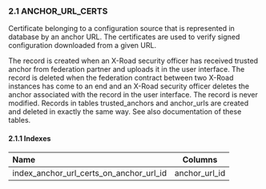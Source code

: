 ### 2.1 ANCHOR_URL_CERTS

Certificate belonging to a configuration source that is represented in database by an anchor URL. The certificates are used to verify signed configuration downloaded from a given URL.

The record is created when an X-Road security officer has received trusted anchor from federation partner and uploads it in the user interface. The record is deleted when the federation contract between two X-Road instances has come to an end and an X-Road security officer deletes the anchor associated with the record in the user interface. The record is never modified. Records in tables trusted_anchors and anchor_urls are created and deleted in exactly the same way. See also documentation of these tables.

#### 2.1.1 Indexes

| Name        | Columns           |
|:----------- |:-----------------:|
| index_anchor_url_certs_on_anchor_url_id | anchor_url_id |